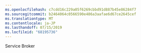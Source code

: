```yaml
---
ms.openlocfilehash: c7cdd16c229a05f6269cbbd91d887b45e86284f7
ms.sourcegitcommit: b2464064c0566590e486a3aafae6d67ce2645cef
ms.translationtype: MT
ms.contentlocale: ja-JP
ms.lasthandoff: 07/15/2019
ms.locfileid: "68195736"
---
```

Service Broker
